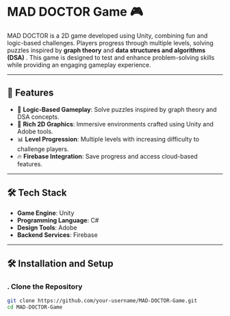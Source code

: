 # MAD DOCTOR Game 🎮

MAD DOCTOR is a 2D game developed using Unity, combining fun and logic-based challenges. Players progress through multiple levels, solving puzzles inspired by **graph theory** and **data structures and algorithms (DSA)** . This game is designed to test and enhance problem-solving skills while providing an engaging gameplay experience.

---

## 🚀 Features

- 🧠 **Logic-Based Gameplay**: Solve puzzles inspired by graph theory and DSA concepts.
- 🎨 **Rich 2D Graphics**: Immersive environments crafted using Unity and Adobe tools.
- 📊 **Level Progression**: Multiple levels with increasing difficulty to challenge players.
- 🔥 **Firebase Integration**: Save progress and access cloud-based features.

---

## 🛠️ Tech Stack

- **Game Engine**: Unity  
- **Programming Language**: C#  
- **Design Tools**: Adobe  
- **Backend Services**: Firebase  

---

## 🛠️ Installation and Setup

### . Clone the Repository
```bash
git clone https://github.com/your-username/MAD-DOCTOR-Game.git
cd MAD-DOCTOR-Game
